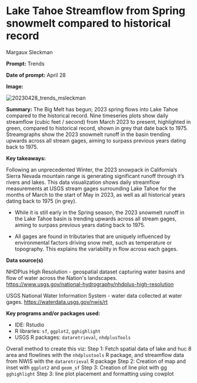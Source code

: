 # Lake Tahoe Streamflow from Spring snowmelt compared to historical record

Margaux Sleckman

**Prompt:** Trends

**Date of prompt:** April 28

**Image:**

![20230428_trends_msleckman](https://github.com/DOI-USGS/vizlab-chart-challenge-23/assets/54007288/677367c3-8432-4e32-abf0-c795c501f8ac)

**Summary:**
The Big Melt has begun; 2023 spring flows into Lake Tahoe compared to the historical record. Nine timeseries plots show daily streamflow (cubic feet / second) from March 2023 to present, highlighted in green, compared to historical record, shown in grey that date back to 1975.  Streamgraphs show the 2023 snowmelt runoff in the basin trending upwards across all stream gages, aiming to surpass previous years dating back to 1975. 

**Key takeaways:**

Following an unprecedented Winter, the 2023 snowpack in California’s Sierra Nevada mountain range is generating significant runoff through it’s rivers and lakes. This data visualization shows daily streamflow measurements at USGS stream gages surrounding Lake Tahoe for the months of March to the start of May in 2023, as well as all historical years dating back to 1975 (in grey). 

* While it is still early in the Spring season, the 2023 snowmelt runoff in the Lake Tahoe basin is trending upwards across all stream gages, aiming to surpass previous years dating back to 1975.  

* All gages are found in tributaries that are uniquely influenced by environmental factors driving snow melt, such as temperature or topography. This explains the variability in flow across each gages. 

**Data source(s)**

NHDPlus High Resolution - geospatial dataset capturing water basins and flow of water across the Nation's landscapes. https://www.usgs.gov/national-hydrography/nhdplus-high-resolution

USGS National Water Information System - water data collected at water gages.
https://waterdata.usgs.gov/nwis/rt

**Key programs and/or packages used:**

- IDE: Rstudio
- R libraries: `sf`, `ggplot2`, `gghighlight`
- USGS R packages: `dataretrieval`, `nhdplusTools`

Overall method to create this viz:
Step 1: Fetch spatial data of lake and huc 8 area and flowlines with the `nhdplustools` R package, and streamflow data from NWIS with the `dataretrieval` R package
Step 2: Creation of map and inset with `ggplot2` and `geom_sf`
Step 3: Creation of line plot with gg `gghighlight`
Step 3: line plot placement and formatting using cowplot
